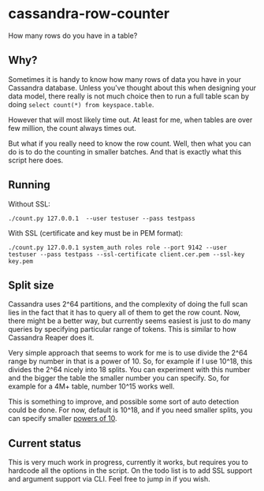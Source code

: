 # cassandra-row-counter
How many rows do you have in a table?

## Why?

Sometimes it is handy to know how many rows of data you have in your Cassandra database.
Unless you've thought about this when designing your data model, there really is not much choice then to run a full table scan 
by doing ```select count(*) from keyspace.table```.

However that will most likely time out.
At least for me, when tables are over few million, the count always times out.

But what if you really need to know the row count.
Well, then what you can do is to do the counting in smaller batches.
And that is exactly what this script here does.

## Running
Without SSL:

```./count.py 127.0.0.1  --user testuser --pass testpass```

With SSL (certificate and key must be in PEM format):

```./count.py 127.0.0.1 system_auth roles role --port 9142 --user testuser --pass testpass --ssl-certificate client.cer.pem --ssl-key key.pem```

## Split size

Cassandra uses 2^64 partitions, and the complexity of doing the full scan lies in the fact that it has to query all of them to get the row count.
Now, there might be a better way, but currently seems easiest is just to do many queries by specifying particular range of tokens.
This is similar to how Cassandra Reaper does it.

Very simple approach that seems to work for me is to use divide the 2^64 range by number in that is a power of 10.
So, for example if I use 10^18, this divides the 2^64 nicely into 18 splits.
You can experiment with this number and the bigger the table the smaller number you can specify.
So, for example for a 4M+ table, number 10^15 works well.

This is something to improve, and possible some sort of auto detection could be done.
For now, default is 10^18, and if you need smaller splits, you can specify smaller [powers of 10](https://en.wikipedia.org/wiki/Power_of_10).

## Current status

This is very much work in progress, currently it works, but requires you to hardcode all the options in the script.
On the todo list is to add SSL support and argument support via CLI.
Feel free to jump in if you wish.
